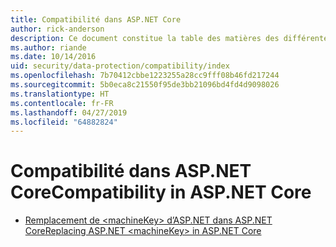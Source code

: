 ```yaml
---
title: Compatibilité dans ASP.NET Core
author: rick-anderson
description: Ce document constitue la table des matières des différentes rubriques relatives à la compatibilité de la protection des données ASP.NET Core.
ms.author: riande
ms.date: 10/14/2016
uid: security/data-protection/compatibility/index
ms.openlocfilehash: 7b70412cbbe1223255a28cc9fff08b46fd217244
ms.sourcegitcommit: 5b0eca8c21550f95de3bb21096bd4fd4d9098026
ms.translationtype: HT
ms.contentlocale: fr-FR
ms.lasthandoff: 04/27/2019
ms.locfileid: "64882824"
---
```

# <a name="compatibility-in-aspnet-core"></a><span data-ttu-id="746f1-103">Compatibilité dans ASP.NET Core</span><span class="sxs-lookup"><span data-stu-id="746f1-103">Compatibility in ASP.NET Core</span></span>

* [<span data-ttu-id="746f1-104">Remplacement de \<machineKey> d’ASP.NET dans ASP.NET Core</span><span class="sxs-lookup"><span data-stu-id="746f1-104">Replacing ASP.NET \<machineKey> in ASP.NET Core</span></span>](xref:security/data-protection/compatibility/replacing-machinekey)
